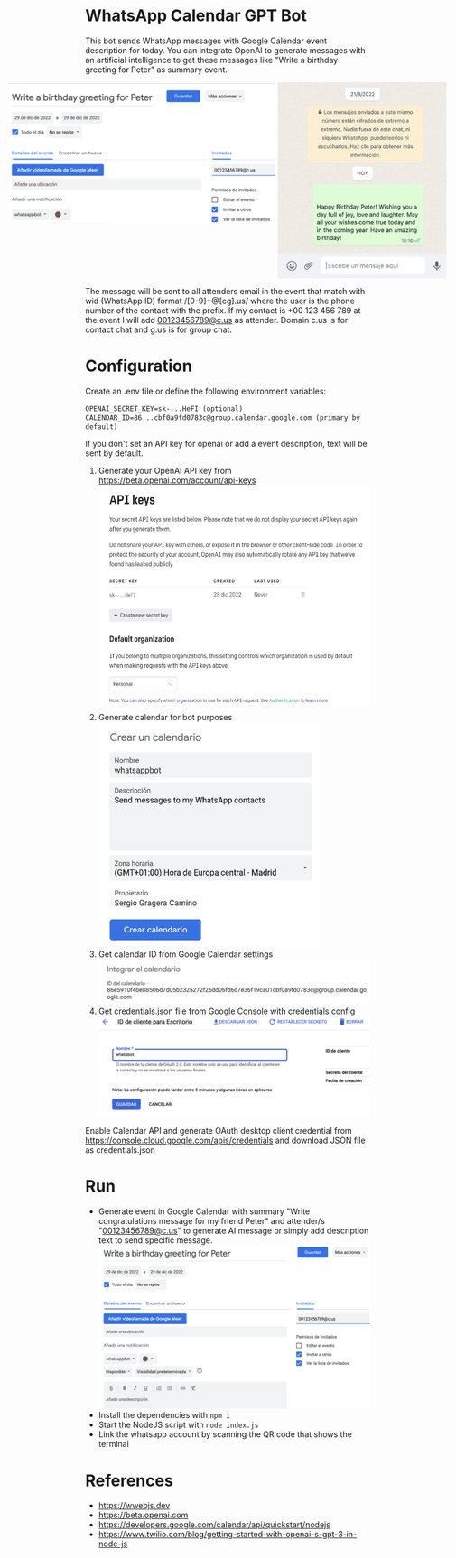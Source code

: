 # WhatsApp Calendar GPT Bot

This bot sends WhatsApp messages with Google Calendar event description for today. You can integrate OpenAI to generate messages with an artificial intelligence to get these messages like "Write a birthday greeting for Peter" as summary event.

<div style="display: flex;justify-content: center;"><img src="resources/event_summary.png" height="250">&nbsp;<img src="resources/whatsapp.png" width="300"></div>

The message will be sent to all attenders email in the event that match with wid (WhatsApp ID) format /[0-9]+@[cg].us/ where the user is the phone number of the contact with the prefix. If my contact is +00 123 456 789 at the event I will add 00123456789@c.us as attender. Domain c.us is for contact chat and g.us is for group chat.

# Configuration

Create an .env file or define the following environment variables:

```
OPENAI_SECRET_KEY=sk-...HeFI (optional)
CALENDAR_ID=86...cbf0a9fd0783c@group.calendar.google.com (primary by default)
```

If you don't set an API key for openai or add a event description, text will be sent by default.

1. Generate your OpenAI API key from https://beta.openai.com/account/api-keys
    <div><img src="resources/openai.png" height="400"></div>
2. Generate calendar for bot purposes
    <div><img src="resources/calendar.png" height="400"></div>
3. Get calendar ID from Google Calendar settings
    <div><img src="resources/calendarid.png"></div>
4. Get credentials.json file from Google Console with credentials config
    <div><img src="resources/credentials_json.png"></div>

Enable Calendar API and generate OAuth desktop client credential from https://console.cloud.google.com/apis/credentials and download JSON file as credentials.json

# Run

* Generate event in Google Calendar with summary "Write congratulations message for my friend Peter" and attender/s "00123456789@c.us" to generate AI message or simply add description text to send specific message.
![](resources/event.png)
* Install the dependencies with `npm i`
* Start the NodeJS script with `node index.js`
* Link the whatsapp account by scanning the QR code that shows the terminal

# References

* https://wwebjs.dev
* https://beta.openai.com
* https://developers.google.com/calendar/api/quickstart/nodejs
* https://www.twilio.com/blog/getting-started-with-openai-s-gpt-3-in-node-js
